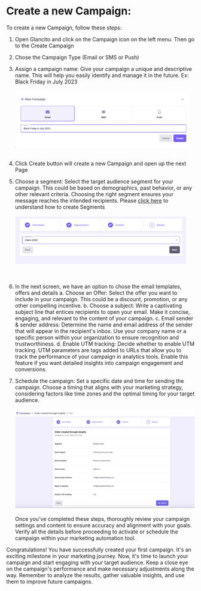 # Create a new Campaign:

To create a new Campaign, follow these steps:

1.	Open Glancito and click on the Campaign icon on the left menu. Then go to the Create Campaign
2.	Chose the Campaign Type (Email or SMS or Push)
3.	Assign a campaign name: Give your campaign a unique and descriptive name. This will help you easily identify and manage it in the future. Ex: Black Friday in July 2023
      <br> <!-- Add an empty line --> </br>
      ![Create Campaign](../assets/guides/create-campaign.png)
      <br> <!-- Add an empty line --> </br>
4.	Click Create button will create a new Campaign and open up the next Page
5.	Choose a segment: Select the target audience segment for your campaign. This could be based on demographics, past behavior, or any other relevant criteria. Choosing the right segment ensures your message reaches the intended recipients. Please [click here](../guides/create_segments.md) to understand how to create Segments
      <br> <!-- Add an empty line --> </br>
      ![Chose Campaign Segments](../assets/guides/campaign-segment.png)      
      <br> <!-- Add an empty line --> </br>
6.	In the next screen, we have an option to chose the email templates, offers and details 
      a. Choose an Offer: Select the offer you want to include in your campaign. This could be a discount, promotion, or any other compelling incentive.
      b. Choose a subject: Write a captivating subject line that entices recipients to open your email. Make it concise, engaging, and relevant to the content of your campaign.
      c. Email sender & sender address: Determine the name and email address of the sender that will appear in the recipient's inbox. Use your company name or a specific person within your organization to ensure recognition and trustworthiness.
      d. Enable UTM tracking: Decide whether to enable UTM tracking. UTM parameters are tags added to URLs that allow you to track the performance of your campaign in analytics tools. Enable this feature if you want detailed insights into campaign engagement and conversions.
      
7. Schedule the campaign: Set a specific date and time for sending the campaign. Choose a timing that aligns with your marketing strategy, considering factors like time zones and the optimal timing for your target audience.
   <br> <!-- Add an empty line --> </br>
   ![Campaign Schedule](../assets/guides/campaign-view.png)
   <br> <!-- Add an empty line --> </br>
Once you've completed these steps, thoroughly review your campaign settings and content to ensure accuracy and alignment with your goals. Verify all the details before proceeding to activate or schedule the campaign within your marketing automation tool.

Congratulations! You have successfully created your first campaign. It's an exciting milestone in your marketing journey. Now, it's time to launch your campaign and start engaging with your target audience. Keep a close eye on the campaign's performance and make necessary adjustments along the way. Remember to analyze the results, gather valuable insights, and use them to improve future campaigns. 
